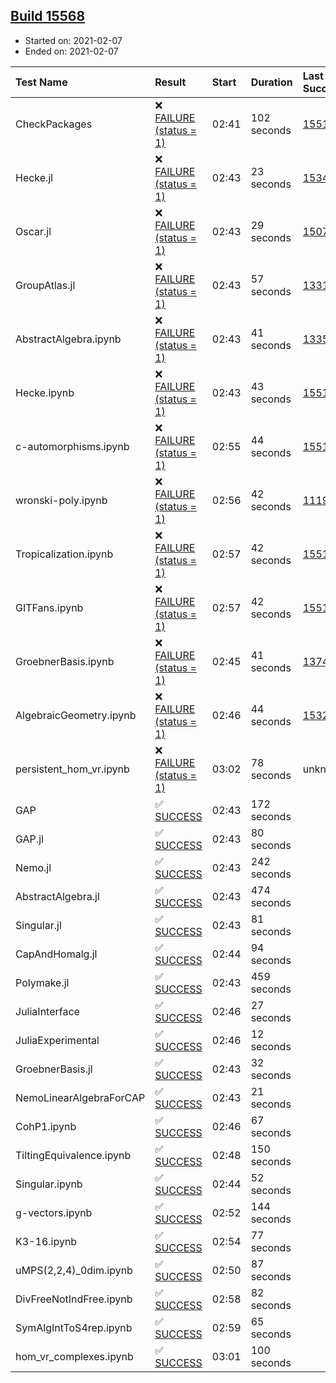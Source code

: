 ## [Build 15568](https://oscarci.mathematik.uni-kl.de/job/oscar/15568/)

* Started on: 2021-02-07
* Ended on: 2021-02-07

| Test Name    | Result | Start | Duration | Last Success | First Failure |
|:-------------|:-------|:------|:---------|:-------------|:--------------|
| CheckPackages | ❌ [FAILURE (status = 1)](https://oscarci.mathematik.uni-kl.de/job/oscar/15568/artifact/logs/build-15568/CheckPackages.log) | 02:41 | 102 seconds | [15514](https://oscarci.mathematik.uni-kl.de/job/oscar/15514/) | [15515](https://oscarci.mathematik.uni-kl.de/job/oscar/15515/) |
| Hecke.jl | ❌ [FAILURE (status = 1)](https://oscarci.mathematik.uni-kl.de/job/oscar/15568/artifact/logs/build-15568/Hecke.jl.log) | 02:43 | 23 seconds | [15344](https://oscarci.mathematik.uni-kl.de/job/oscar/15344/) | [15348](https://oscarci.mathematik.uni-kl.de/job/oscar/15348/) |
| Oscar.jl | ❌ [FAILURE (status = 1)](https://oscarci.mathematik.uni-kl.de/job/oscar/15568/artifact/logs/build-15568/Oscar.jl.log) | 02:43 | 29 seconds | [15079](https://oscarci.mathematik.uni-kl.de/job/oscar/15079/) | [15080](https://oscarci.mathematik.uni-kl.de/job/oscar/15080/) |
| GroupAtlas.jl | ❌ [FAILURE (status = 1)](https://oscarci.mathematik.uni-kl.de/job/oscar/15568/artifact/logs/build-15568/GroupAtlas.jl.log) | 02:43 | 57 seconds | [13311](https://oscarci.mathematik.uni-kl.de/job/oscar/13311/) | [13312](https://oscarci.mathematik.uni-kl.de/job/oscar/13312/) |
| AbstractAlgebra.ipynb | ❌ [FAILURE (status = 1)](https://oscarci.mathematik.uni-kl.de/job/oscar/15568/artifact/logs/build-15568/AbstractAlgebra.ipynb.log) | 02:43 | 41 seconds | [13355](https://oscarci.mathematik.uni-kl.de/job/oscar/13355/) | [13356](https://oscarci.mathematik.uni-kl.de/job/oscar/13356/) |
| Hecke.ipynb | ❌ [FAILURE (status = 1)](https://oscarci.mathematik.uni-kl.de/job/oscar/15568/artifact/logs/build-15568/Hecke.ipynb.log) | 02:43 | 43 seconds | [15514](https://oscarci.mathematik.uni-kl.de/job/oscar/15514/) | [15515](https://oscarci.mathematik.uni-kl.de/job/oscar/15515/) |
| c-automorphisms.ipynb | ❌ [FAILURE (status = 1)](https://oscarci.mathematik.uni-kl.de/job/oscar/15568/artifact/logs/build-15568/c-automorphisms.ipynb.log) | 02:55 | 44 seconds | [15514](https://oscarci.mathematik.uni-kl.de/job/oscar/15514/) | [15515](https://oscarci.mathematik.uni-kl.de/job/oscar/15515/) |
| wronski-poly.ipynb | ❌ [FAILURE (status = 1)](https://oscarci.mathematik.uni-kl.de/job/oscar/15568/artifact/logs/build-15568/wronski-poly.ipynb.log) | 02:56 | 42 seconds | [11192](https://oscarci.mathematik.uni-kl.de/job/oscar/11192/) | [11193](https://oscarci.mathematik.uni-kl.de/job/oscar/11193/) |
| Tropicalization.ipynb | ❌ [FAILURE (status = 1)](https://oscarci.mathematik.uni-kl.de/job/oscar/15568/artifact/logs/build-15568/Tropicalization.ipynb.log) | 02:57 | 42 seconds | [15514](https://oscarci.mathematik.uni-kl.de/job/oscar/15514/) | [15515](https://oscarci.mathematik.uni-kl.de/job/oscar/15515/) |
| GITFans.ipynb | ❌ [FAILURE (status = 1)](https://oscarci.mathematik.uni-kl.de/job/oscar/15568/artifact/logs/build-15568/GITFans.ipynb.log) | 02:57 | 42 seconds | [15514](https://oscarci.mathematik.uni-kl.de/job/oscar/15514/) | [15515](https://oscarci.mathematik.uni-kl.de/job/oscar/15515/) |
| GroebnerBasis.ipynb | ❌ [FAILURE (status = 1)](https://oscarci.mathematik.uni-kl.de/job/oscar/15568/artifact/logs/build-15568/GroebnerBasis.ipynb.log) | 02:45 | 41 seconds | [13748](https://oscarci.mathematik.uni-kl.de/job/oscar/13748/) | [13749](https://oscarci.mathematik.uni-kl.de/job/oscar/13749/) |
| AlgebraicGeometry.ipynb | ❌ [FAILURE (status = 1)](https://oscarci.mathematik.uni-kl.de/job/oscar/15568/artifact/logs/build-15568/AlgebraicGeometry.ipynb.log) | 02:46 | 44 seconds | [15322](https://oscarci.mathematik.uni-kl.de/job/oscar/15322/) | [15323](https://oscarci.mathematik.uni-kl.de/job/oscar/15323/) |
| persistent_hom_vr.ipynb | ❌ [FAILURE (status = 1)](https://oscarci.mathematik.uni-kl.de/job/oscar/15568/artifact/logs/build-15568/persistent_hom_vr.ipynb.log) | 03:02 | 78 seconds | unknown | unknown |
| GAP | ✅ [SUCCESS](https://oscarci.mathematik.uni-kl.de/job/oscar/15568/artifact/logs/build-15568/GAP.log) | 02:43 | 172 seconds |  |  |
| GAP.jl | ✅ [SUCCESS](https://oscarci.mathematik.uni-kl.de/job/oscar/15568/artifact/logs/build-15568/GAP.jl.log) | 02:43 | 80 seconds |  |  |
| Nemo.jl | ✅ [SUCCESS](https://oscarci.mathematik.uni-kl.de/job/oscar/15568/artifact/logs/build-15568/Nemo.jl.log) | 02:43 | 242 seconds |  |  |
| AbstractAlgebra.jl | ✅ [SUCCESS](https://oscarci.mathematik.uni-kl.de/job/oscar/15568/artifact/logs/build-15568/AbstractAlgebra.jl.log) | 02:43 | 474 seconds |  |  |
| Singular.jl | ✅ [SUCCESS](https://oscarci.mathematik.uni-kl.de/job/oscar/15568/artifact/logs/build-15568/Singular.jl.log) | 02:43 | 81 seconds |  |  |
| CapAndHomalg.jl | ✅ [SUCCESS](https://oscarci.mathematik.uni-kl.de/job/oscar/15568/artifact/logs/build-15568/CapAndHomalg.jl.log) | 02:44 | 94 seconds |  |  |
| Polymake.jl | ✅ [SUCCESS](https://oscarci.mathematik.uni-kl.de/job/oscar/15568/artifact/logs/build-15568/Polymake.jl.log) | 02:43 | 459 seconds |  |  |
| JuliaInterface | ✅ [SUCCESS](https://oscarci.mathematik.uni-kl.de/job/oscar/15568/artifact/logs/build-15568/JuliaInterface.log) | 02:46 | 27 seconds |  |  |
| JuliaExperimental | ✅ [SUCCESS](https://oscarci.mathematik.uni-kl.de/job/oscar/15568/artifact/logs/build-15568/JuliaExperimental.log) | 02:46 | 12 seconds |  |  |
| GroebnerBasis.jl | ✅ [SUCCESS](https://oscarci.mathematik.uni-kl.de/job/oscar/15568/artifact/logs/build-15568/GroebnerBasis.jl.log) | 02:43 | 32 seconds |  |  |
| NemoLinearAlgebraForCAP | ✅ [SUCCESS](https://oscarci.mathematik.uni-kl.de/job/oscar/15568/artifact/logs/build-15568/NemoLinearAlgebraForCAP.log) | 02:43 | 21 seconds |  |  |
| CohP1.ipynb | ✅ [SUCCESS](https://oscarci.mathematik.uni-kl.de/job/oscar/15568/artifact/logs/build-15568/CohP1.ipynb.log) | 02:46 | 67 seconds |  |  |
| TiltingEquivalence.ipynb | ✅ [SUCCESS](https://oscarci.mathematik.uni-kl.de/job/oscar/15568/artifact/logs/build-15568/TiltingEquivalence.ipynb.log) | 02:48 | 150 seconds |  |  |
| Singular.ipynb | ✅ [SUCCESS](https://oscarci.mathematik.uni-kl.de/job/oscar/15568/artifact/logs/build-15568/Singular.ipynb.log) | 02:44 | 52 seconds |  |  |
| g-vectors.ipynb | ✅ [SUCCESS](https://oscarci.mathematik.uni-kl.de/job/oscar/15568/artifact/logs/build-15568/g-vectors.ipynb.log) | 02:52 | 144 seconds |  |  |
| K3-16.ipynb | ✅ [SUCCESS](https://oscarci.mathematik.uni-kl.de/job/oscar/15568/artifact/logs/build-15568/K3-16.ipynb.log) | 02:54 | 77 seconds |  |  |
| uMPS(2,2,4)_0dim.ipynb | ✅ [SUCCESS](https://oscarci.mathematik.uni-kl.de/job/oscar/15568/artifact/logs/build-15568/uMPS-2-2-4-_0dim.ipynb.log) | 02:50 | 87 seconds |  |  |
| DivFreeNotIndFree.ipynb | ✅ [SUCCESS](https://oscarci.mathematik.uni-kl.de/job/oscar/15568/artifact/logs/build-15568/DivFreeNotIndFree.ipynb.log) | 02:58 | 82 seconds |  |  |
| SymAlgIntToS4rep.ipynb | ✅ [SUCCESS](https://oscarci.mathematik.uni-kl.de/job/oscar/15568/artifact/logs/build-15568/SymAlgIntToS4rep.ipynb.log) | 02:59 | 65 seconds |  |  |
| hom_vr_complexes.ipynb | ✅ [SUCCESS](https://oscarci.mathematik.uni-kl.de/job/oscar/15568/artifact/logs/build-15568/hom_vr_complexes.ipynb.log) | 03:01 | 100 seconds |  |  |
